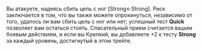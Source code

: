 Вы атакуете, надеясь сбить цель с ног [Strong←Strong]. Риск заключается в том, что вы также можете опрокинуться, независимо от того, удалось ли вам сбить цель с ног или нет; успешный тест **Quick** позволяет вам остаться стоять. Спасательный прием считается вашим боевым действием, и если вы Крепкий, вы добавляете +2 к тесту **Strong** за каждый уровень, достигнутый в этом трейте. 